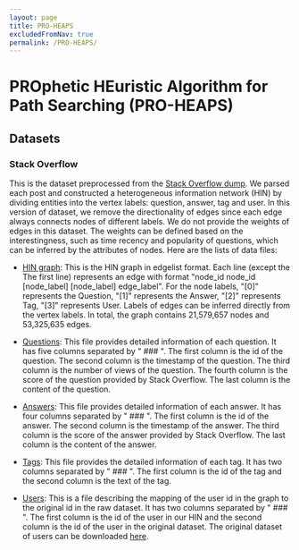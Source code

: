 ```yaml
---
layout: page
title: PRO-HEAPS
excludedFromNav: true
permalink: /PRO-HEAPS/
---
```


# PROphetic HEuristic Algorithm for Path Searching (PRO-HEAPS)

## Datasets
### Stack Overflow
This is the dataset preprocessed from the [Stack Overflow dump](https://archive.org/details/stackexchange). 
We parsed each post and constructed a heterogeneous information network (HIN) by dividing entities into the vertex labels: question, answer, tag and user. 
In this version of dataset, we remove the directionality of edges since each edge always connects nodes of different labels. 
We do not provide the weights of edges in this dataset. The weights can be defined based on the interestingness, such as time recency and popularity of questions, 
which can be inferred by the attributes of nodes. Here are the lists of data files:

* [HIN graph](http://web.cse.ohio-state.edu/~liang.420/datasets/SOF_HIN.edgelist.gz): This is the HIN graph in edgelist format. Each line (except the The first line) represents an edge with format "node_id node_id \[node_label\] \[node_label\] edge_label". For the node labels, "[0]" represents the Question, "[1]" represents the Answer, "[2]" represents Tag, "[3]" represents User. Labels of edges can be inferred directly from the vertex labels. In total, the graph contains 21,579,657 nodes and 53,325,635 edges.

* [Questions](https://drive.google.com/open?id=0B51ZquKpPTzMQ1JndlMtSUY3azg): This file provides detailed information of each question. It has five columns separated by " ### ". The first column is the id of the question. The second column is the timestamp of the question. The third column is the number of views of the question. The fourth column is the score of the question provided by Stack Overflow. The last column is the content of the question.

* [Answers](https://drive.google.com/open?id=0B51ZquKpPTzMQnU1MGN4cm1kSGs): This file provides detailed information of each answer. It has four columns separated by " ### ". The first column is the id of the answer. The second column is the timestamp of the answer. The third column is the score of the answer provided by Stack Overflow. The last column is the content of the answer.

* [Tags](http://web.cse.ohio-state.edu/~liang.420/datasets/Tag.new.gz): This file provides the detailed information of each tag. It has two columns separated by " ### ". The first column is the id of the tag and the second column is the text of the tag.

* [Users](http://web.cse.ohio-state.edu/~liang.420/datasets/User.new.gz): This is a file describing the mapping of the user id in the graph to the original id in the raw dataset. It has two columns separated by " ### ". The first column is the id of the user in our HIN and the second column is the id of the user in the original dataset. The original dataset of users can be downloaded [here](https://drive.google.com/open?id=0B51ZquKpPTzMMjA2cE16ZFV3Wjg).
